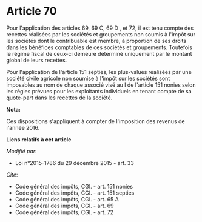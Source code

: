 # Article 70

Pour l'application des articles 69, 69 C, 69 D , et 72, il est tenu compte des recettes réalisées par les sociétés et
groupements non soumis à l'impôt sur les sociétés dont le contribuable est membre, à proportion de ses droits dans les
bénéfices comptables de ces sociétés et groupements. Toutefois le régime fiscal de ceux-ci demeure déterminé uniquement par
le montant global de leurs recettes. 

Pour l'application de l'article 151 septies, les plus-values réalisées par une société civile agricole non soumise à l'impôt
sur les sociétés sont imposables au nom de chaque associé visé au I de l'article 151 nonies selon les règles prévues pour les
exploitants individuels en tenant compte de sa quote-part dans les recettes de la société.

**Nota:**

Ces dispositions s'appliquent à compter de l'imposition des revenus de l'année 2016.

**Liens relatifs à cet article**

_Modifié par_:

  - Loi n°2015-1786 du 29 décembre 2015 - art. 33

_Cite_:

  - Code général des impôts, CGI. - art. 151 nonies
  - Code général des impôts, CGI. - art. 151 septies
  - Code général des impôts, CGI. - art. 65 A
  - Code général des impôts, CGI. - art. 69
  - Code général des impôts, CGI. - art. 72
